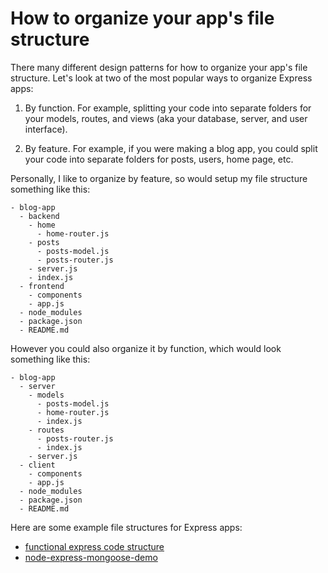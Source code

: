# How to organize your app's file structure
There many different design patterns for how to organize your app's file structure. Let's look at two of the most popular ways to organize Express apps:

1. By function. For example, splitting your code into separate folders for your models, routes, and views (aka your database, server, and user interface).

2. By feature. For example, if you were making a blog app, you could split your code into separate folders for posts, users, home page, etc.

Personally, I like to organize by feature, so would setup my file structure something like this:
```
- blog-app
  - backend
    - home
      - home-router.js
    - posts
      - posts-model.js
      - posts-router.js
    - server.js
    - index.js
  - frontend
    - components
    - app.js
  - node_modules
  - package.json
  - README.md
```

However you could also organize it by function, which would look something like this:

```
- blog-app
  - server
    - models
      - posts-model.js
      - home-router.js
      - index.js
    - routes
      - posts-router.js
      - index.js
    - server.js
  - client
    - components
    - app.js
  - node_modules
  - package.json
  - README.md
```


Here are some example file structures for Express apps:
- [functional express code structure](https://github.com/focusaurus/express_code_structure)
- [node-express-mongoose-demo](https://github.com/madhums/node-express-mongoose-demo)

